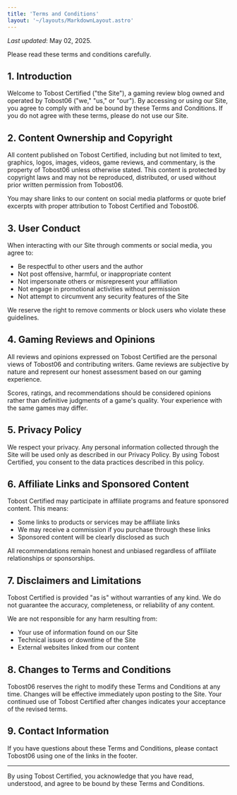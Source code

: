 ```yaml
---
title: 'Terms and Conditions'
layout: '~/layouts/MarkdownLayout.astro'
---
```


_Last updated_: May 02, 2025.

Please read these terms and conditions carefully.

## 1. Introduction

Welcome to Tobost Certified ("the Site"), a gaming review blog owned and operated by Tobost06 ("we," "us," or "our"). By accessing or using our Site, you agree to comply with and be bound by these Terms and Conditions. If you do not agree with these terms, please do not use our Site.

## 2. Content Ownership and Copyright

All content published on Tobost Certified, including but not limited to text, graphics, logos, images, videos, game reviews, and commentary, is the property of Tobost06 unless otherwise stated. This content is protected by copyright laws and may not be reproduced, distributed, or used without prior written permission from Tobost06.

You may share links to our content on social media platforms or quote brief excerpts with proper attribution to Tobost Certified and Tobost06.

## 3. User Conduct

When interacting with our Site through comments or social media, you agree to:

- Be respectful to other users and the author
- Not post offensive, harmful, or inappropriate content
- Not impersonate others or misrepresent your affiliation
- Not engage in promotional activities without permission
- Not attempt to circumvent any security features of the Site

We reserve the right to remove comments or block users who violate these guidelines.

## 4. Gaming Reviews and Opinions

All reviews and opinions expressed on Tobost Certified are the personal views of Tobost06 and contributing writers. Game reviews are subjective by nature and represent our honest assessment based on our gaming experience.

Scores, ratings, and recommendations should be considered opinions rather than definitive judgments of a game's quality. Your experience with the same games may differ.

## 5. Privacy Policy

We respect your privacy. Any personal information collected through the Site will be used only as described in our Privacy Policy. By using Tobost Certified, you consent to the data practices described in this policy.

## 6. Affiliate Links and Sponsored Content

Tobost Certified may participate in affiliate programs and feature sponsored content. This means:

- Some links to products or services may be affiliate links
- We may receive a commission if you purchase through these links
- Sponsored content will be clearly disclosed as such

All recommendations remain honest and unbiased regardless of affiliate relationships or sponsorships.

## 7. Disclaimers and Limitations

Tobost Certified is provided "as is" without warranties of any kind. We do not guarantee the accuracy, completeness, or reliability of any content.

We are not responsible for any harm resulting from:
- Your use of information found on our Site
- Technical issues or downtime of the Site
- External websites linked from our content

## 8. Changes to Terms and Conditions

Tobost06 reserves the right to modify these Terms and Conditions at any time. Changes will be effective immediately upon posting to the Site. Your continued use of Tobost Certified after changes indicates your acceptance of the revised terms.

## 9. Contact Information

If you have questions about these Terms and Conditions, please contact Tobost06 using one of the links in the footer.

---

By using Tobost Certified, you acknowledge that you have read, understood, and agree to be bound by these Terms and Conditions.
